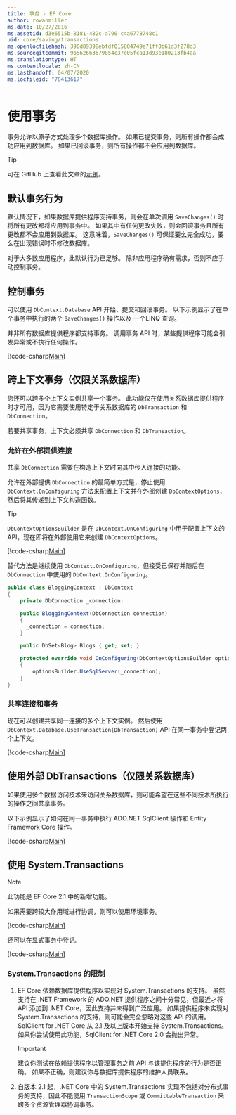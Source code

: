 ```yaml
---
title: 事务 - EF Core
author: rowanmiller
ms.date: 10/27/2016
ms.assetid: d3e6515b-8181-482c-a790-c4a6778748c1
uid: core/saving/transactions
ms.openlocfilehash: 390d89398ebfdf015804749e71ff0b61d3f278d3
ms.sourcegitcommit: 9b562663679854c37c05fca13d93e180213fb4aa
ms.translationtype: HT
ms.contentlocale: zh-CN
ms.lasthandoff: 04/07/2020
ms.locfileid: "78413617"
---
```

# <a name="using-transactions"></a>使用事务

事务允许以原子方式处理多个数据库操作。 如果已提交事务，则所有操作都会成功应用到数据库。 如果已回滚事务，则所有操作都不会应用到数据库。

> [!TIP]  
> 可在 GitHub 上查看此文章的[示例](https://github.com/dotnet/EntityFramework.Docs/tree/master/samples/core/Saving/Transactions/)。

## <a name="default-transaction-behavior"></a>默认事务行为

默认情况下，如果数据库提供程序支持事务，则会在单次调用 `SaveChanges()` 时将所有更改都将应用到事务中。 如果其中有任何更改失败，则会回滚事务且所有更改都不会应用到数据库。 这意味着，`SaveChanges()` 可保证要么完全成功，要么在出现错误时不修改数据库。

对于大多数应用程序，此默认行为已足够。 除非应用程序确有需求，否则不应手动控制事务。

## <a name="controlling-transactions"></a>控制事务

可以使用 `DbContext.Database` API 开始、提交和回滚事务。 以下示例显示了在单个事务中执行的两个 `SaveChanges()` 操作以及 一个LINQ 查询。

并非所有数据库提供程序都支持事务。 调用事务 API 时，某些提供程序可能会引发异常或不执行任何操作。

[!code-csharp[Main](../../../samples/core/Saving/Transactions/ControllingTransaction/Sample.cs?name=Transaction&highlight=3,17,18,19)]

## <a name="cross-context-transaction-relational-databases-only"></a>跨上下文事务（仅限关系数据库）

您还可以跨多个上下文实例共享一个事务。 此功能仅在使用关系数据库提供程序时才可用，因为它需要使用特定于关系数据库的 `DbTransaction` 和 `DbConnection`。

若要共享事务，上下文必须共享 `DbConnection` 和 `DbTransaction`。

### <a name="allow-connection-to-be-externally-provided"></a>允许在外部提供连接

共享 `DbConnection` 需要在构造上下文时向其中传入连接的功能。

允许在外部提供 `DbConnection` 的最简单方式是，停止使用 `DbContext.OnConfiguring` 方法来配置上下文并在外部创建 `DbContextOptions`，然后将其传递到上下文构造函数。

> [!TIP]  
> `DbContextOptionsBuilder` 是在 `DbContext.OnConfiguring` 中用于配置上下文的 API，现在即将在外部使用它来创建 `DbContextOptions`。

[!code-csharp[Main](../../../samples/core/Saving/Transactions/SharingTransaction/Sample.cs?name=Context&highlight=3,4,5)]

替代方法是继续使用 `DbContext.OnConfiguring`，但接受已保存并随后在 `DbConnection` 中使用的 `DbContext.OnConfiguring`。

``` csharp
public class BloggingContext : DbContext
{
    private DbConnection _connection;

    public BloggingContext(DbConnection connection)
    {
      _connection = connection;
    }

    public DbSet<Blog> Blogs { get; set; }

    protected override void OnConfiguring(DbContextOptionsBuilder optionsBuilder)
    {
        optionsBuilder.UseSqlServer(_connection);
    }
}
```

### <a name="share-connection-and-transaction"></a>共享连接和事务

现在可以创建共享同一连接的多个上下文实例。 然后使用 `DbContext.Database.UseTransaction(DbTransaction)` API 在同一事务中登记两个上下文。

[!code-csharp[Main](../../../samples/core/Saving/Transactions/SharingTransaction/Sample.cs?name=Transaction&highlight=1,2,3,7,16,23,24,25)]

## <a name="using-external-dbtransactions-relational-databases-only"></a>使用外部 DbTransactions（仅限关系数据库）

如果使用多个数据访问技术来访问关系数据库，则可能希望在这些不同技术所执行的操作之间共享事务。

以下示例显示了如何在同一事务中执行 ADO.NET SqlClient 操作和 Entity Framework Core 操作。

[!code-csharp[Main](../../../samples/core/Saving/Transactions/ExternalDbTransaction/Sample.cs?name=Transaction&highlight=4,10,21,26,27,28)]

## <a name="using-systemtransactions"></a>使用 System.Transactions

> [!NOTE]  
> 此功能是 EF Core 2.1 中的新增功能。

如果需要跨较大作用域进行协调，则可以使用环境事务。

[!code-csharp[Main](../../../samples/core/Saving/Transactions/AmbientTransaction/Sample.cs?name=Transaction&highlight=1,2,3,26,27,28)]

还可以在显式事务中登记。

[!code-csharp[Main](../../../samples/core/Saving/Transactions/CommitableTransaction/Sample.cs?name=Transaction&highlight=1,15,28,29,30)]

### <a name="limitations-of-systemtransactions"></a>System.Transactions 的限制  

1. EF Core 依赖数据库提供程序以实现对 System.Transactions 的支持。 虽然支持在 .NET Framework 的 ADO.NET 提供程序之间十分常见，但最近才将 API 添加到 .NET Core，因此支持并未得到广泛应用。 如果提供程序未实现对 System.Transactions 的支持，则可能会完全忽略对这些 API 的调用。 SqlClient for .NET Core 从 2.1 及以上版本开始支持 System.Transactions。 如果你尝试使用此功能，SqlClient for .NET Core 2.0 会抛出异常。

   > [!IMPORTANT]  
   > 建议你测试在依赖提供程序以管理事务之前 API 与该提供程序的行为是否正确。 如果不正确，则建议你与数据库提供程序的维护人员联系。

2. 自版本 2.1 起，.NET Core 中的 System.Transactions 实现不包括对分布式事务的支持，因此不能使用 `TransactionScope` 或 `CommittableTransaction` 来跨多个资源管理器协调事务。
